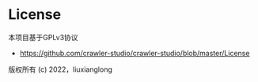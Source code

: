 # License

本项目基于GPLv3协议
- https://github.com/crawler-studio/crawler-studio/blob/master/License

版权所有 (c) 2022，liuxianglong